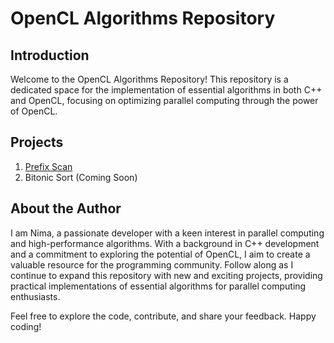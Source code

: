 # OpenCL Algorithms Repository

## Introduction
Welcome to the OpenCL Algorithms Repository! This repository is a dedicated space for the implementation of essential algorithms in both C++ and OpenCL, focusing on optimizing parallel computing through the power of OpenCL.

## Projects
1. [Prefix Scan](https://github.com/nimaft97/OpenCLProjects/tree/main/prefix-scan)
2. Bitonic Sort (Coming Soon)

## About the Author
I am Nima, a passionate developer with a keen interest in parallel computing and high-performance algorithms. With a background in C++ development and a commitment to exploring the potential of OpenCL, I aim to create a valuable resource for the programming community. Follow along as I continue to expand this repository with new and exciting projects, providing practical implementations of essential algorithms for parallel computing enthusiasts.

Feel free to explore the code, contribute, and share your feedback. Happy coding!

